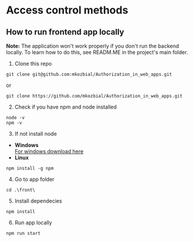 # Access control methods
## How to run frontend app locally
**Note:** The application won't work properly if you don't run the backend locally. To learn how to do this, see READM.ME in the project's main folder.
1. Clone this repo
```
git clone git@github.com:mkozbial/Authorization_in_web_apps.git
```
or
```
git clone https://github.com/mkozbial/Authorization_in_web_apps.git
```

2. Check if you have npm and node installed
```
node -v
npm -v
```

3. If not install node  
- **Windows** \
[For windows download here](https://nodejs.org/en/download 'Node for Windows')
- **Linux**
```
npm install -g npm
```
4. Go to app folder
```
cd .\front\ 
```
5. Install dependecies
```
npm install
```
6. Run app locally
```
npm run start
```
